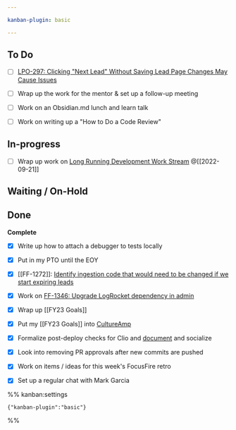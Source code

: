 ```yaml
---

kanban-plugin: basic

---
```


## To Do

- [ ] [LPO-297: Clicking "Next Lead" Without Saving Lead Page Changes May Cause Issues](https://moveinc.atlassian.net/browse/LPO-297)
- [ ] Wrap up the work for the mentor & set up a follow-up meeting
- [ ] Work on an Obsidian.md lunch and learn talk
- [ ] Work on writing up a "How to Do a Code Review"


## In-progress

- [ ] Wrap up work on [Long Running Development Work Stream](https://www.notion.so/Long-Running-Development-Work-Stream-Notes-cbfe4b218198499b9e83c7c92a764484) @[[2022-09-21]]


## Waiting / On-Hold



## Done

**Complete**
- [x] Write up how to attach a debugger to tests locally
- [x] Put in my PTO until the EOY
- [x] [[FF-1272]]: [Identify ingestion code that would need to be changed if we start expiring leads](https://moveinc.atlassian.net/browse/FF-1272)
- [x] Work on [FF-1346: Upgrade LogRocket dependency in admin](https://moveinc.atlassian.net/browse/FF-1346)
- [x] Wrap up [[FY23 Goals]]
- [x] Put my [[FY23 Goals]] into [CultureAmp](https://moveinc.cultureamp.com/app/home)
- [x] Formalize post-deploy checks for Clio and [document](https://www.notion.so/FocusFire-Post-Production-Deploy-Checks-105e314cdfe243d4b5be385dbec775c7) and socialize
- [x] Look into removing PR approvals after new commits are pushed
- [x] Work on items / ideas for this week's FocusFire retro
- [x] Set up a regular chat with Mark Garcia




%% kanban:settings
```
{"kanban-plugin":"basic"}
```
%%